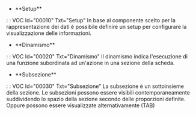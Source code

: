 - \*\*Setup\*\*

 :  : VOC Id="00010" Txt="Setup"
In base al componente scelto per la rappresentazione dei dati è possibile definire un setup per configurare la visualizzazione delle informazioni.

- \*\*Dinamismo\*\*

 :  : VOC Id="00020" Txt="Dinamismo"
Il dinamismo indica l'esecuzione di una funzione subordinata ad un'azione in una sezione della scheda.

- \*\*Subsezione\*\*

 :  : VOC Id="00030" Txt="Subsezione"
La subsezione è un sottoinsieme della sezione.
Le subsezioni possono essere visibili contemporaneamente suddividendo lo spazio della sezione secondo delle proporzioni definite.
Oppure possono essere visualizzate alternativamente (TAB)
